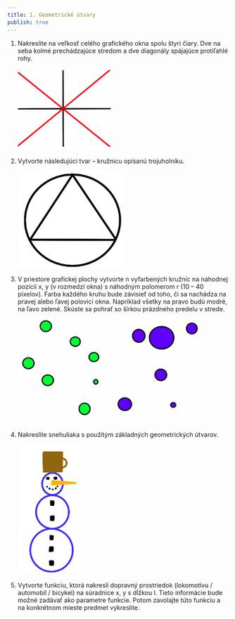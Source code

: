 ```yaml
---
title: 1. Geometrické útvary
publish: true
---
```


1. Nakreslite na veľkosť celého grafického okna spolu štyri čiary. Dve na seba kolmé prechádzajúce stredom a dve diagonály spájajúce protiľahlé rohy.
   
   ![Lines](img/drawing-1.png)

2. Vytvorte následujúci tvar – kružnicu opísanú trojuholníku.
   
   ![Circle](img/drawing-2.png)
   
3. V priestore grafickej plochy vytvorte n vyfarbených kružníc na náhodnej pozícii x, y (v rozmedzí okna) s náhodným polomerom r (10 – 40 pixelov).
Farba každého kruhu bude závisieť od toho, či sa nachádza na pravej alebo ľavej polovici okna. Napríklad všetky na pravo budú modré, na ľavo zelené. Skúste sa pohrať so šírkou prázdneho predelu v strede.

   ![Division](img/drawing-3.png)
   
4. Nakreslite snehuliaka s použitým základných geometrických útvarov.
   
   ![Snowman](img/drawing-4.png)

5. Vytvorte funkciu, ktorá nakreslí dopravný prostriedok (lokomotívu / automobil / bicykel) na súradnice x, y s dĺžkou l. Tieto informácie bude 
   možné zadávať ako parametre funkcie. Potom zavolajte túto funkciu a na konkrétnom mieste predmet vykreslite.
